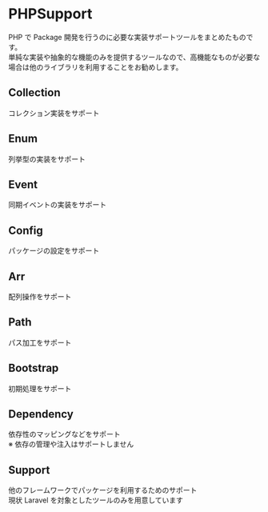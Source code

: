 # PHPSupport

PHP で Package 開発を行うのに必要な実装サポートツールをまとめたものです。  
単純な実装や抽象的な機能のみを提供するツールなので、高機能なものが必要な場合は他のライブラリを利用することをお勧めします。

## Collection

コレクション実装をサポート

## Enum

列挙型の実装をサポート

## Event

同期イベントの実装をサポート

## Config

パッケージの設定をサポート

## Arr

配列操作をサポート

## Path

パス加工をサポート

## Bootstrap

初期処理をサポート

## Dependency

依存性のマッピングなどをサポート  
※ 依存の管理や注入はサポートしません

## Support

他のフレームワークでパッケージを利用するためのサポート  
現状 Laravel を対象としたツールのみを用意しています
